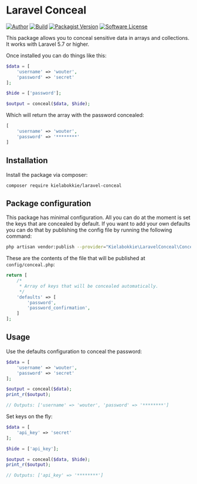 # Laravel Conceal

[![Author](http://img.shields.io/badge/by-@kielabokkie-lightgrey.svg?style=flat-square)](https://twitter.com/kielabokkie)
[![Build](https://img.shields.io/github/workflow/status/kielabokkie/laravel-conceal/run-tests/master?style=flat-square)](https://github.com/kielabokkie/laravel-conceal/actions)
[![Packagist Version](https://img.shields.io/packagist/v/kielabokkie/laravel-conceal.svg?style=flat-square)](https://packagist.org/packages/kielabokkie/laravel-conceal)
[![Software License](https://img.shields.io/badge/license-MIT-brightgreen.svg?style=flat-square)](LICENSE.md)

This package allows you to conceal sensitive data in arrays and collections. It works with Laravel 5.7 or higher.

Once installed you can do things like this:

```php
$data = [
    'username' => 'wouter',
    'password' => 'secret'
];

$hide = ['password'];

$output = conceal($data, $hide);
```

Which will return the array with the password concealed:

```php
[
    'username' => 'wouter',
    'password' => '********'
]
```

## Installation

Install the package via composer:

```
composer require kielabokkie/laravel-conceal
```

## Package configuration

This package has minimal configuration. All you can do at the moment is set the keys that are concealed by default. If you want to add your own defaults you can do that by publishing the config file by running the following command:

```bash
php artisan vendor:publish --provider="Kielabokkie\LaravelConceal\ConcealServiceProvider"
```

These are the contents of the file that will be published at `config/conceal.php`:

```php
return [
    /*
     * Array of keys that will be concealed automatically.
     */
    'defaults' => [
        'password',
        'password_confirmation',
    ]
];
```

## Usage

Use the defaults configuration to conceal the password:

```php
$data = [
    'username' => 'wouter',
    'password' => 'secret'
];

$output = conceal($data);
print_r($output);

// Outputs: ['username' => 'wouter', 'password' => '********']
```

Set keys on the fly:

```php
$data = [
    'api_key' => 'secret'
];

$hide = ['api_key'];

$output = conceal($data, $hide);
print_r($output);

// Outputs: ['api_key' => '********']
```
